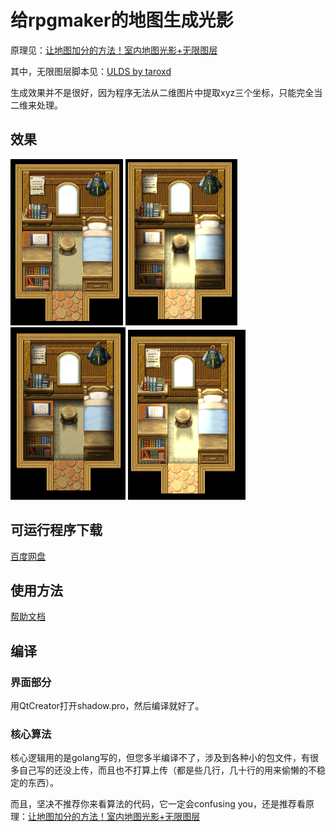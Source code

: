 # 给rpgmaker的地图生成光影

原理见：[让地图加分的方法！室内地图光影+无限图层](http://rm.66rpg.com/thread-388527-1-1.html)

其中，无限图层脚本见：[ULDS by taroxd](http://rm.66rpg.com/thread-367901-1-1.html)

生成效果并不是很好，因为程序无法从二维图片中提取xyz三个坐标，只能完全当二维来处理。

## 效果

![原图](https://raw.githubusercontent.com/garfeng/shadow/master/examples/originMap.png) ![光+影](https://raw.githubusercontent.com/garfeng/shadow/master/examples/shadowAndLight.png) ![影](https://raw.githubusercontent.com/garfeng/shadow/master/examples/onlyWithShadow.png) ![光](https://raw.githubusercontent.com/garfeng/shadow/master/examples/onlyWithLight.png)


## 可运行程序下载

[百度网盘](http://pan.baidu.com/s/1i5deUwP)

## 使用方法

[帮助文档](http://garfeng.github.io/2016-06-19/Auto-Shadow/)

## 编译

### 界面部分

用QtCreator打开shadow.pro，然后编译就好了。

### 核心算法

核心逻辑用的是golang写的，但您多半编译不了，涉及到各种小的包文件，有很多自己写的还没上传，而且也不打算上传（都是些几行，几十行的用来偷懒的不稳定的东西）。

而且，坚决不推荐你来看算法的代码，它一定会confusing you，还是推荐看原理：[让地图加分的方法！室内地图光影+无限图层](http://rm.66rpg.com/thread-388527-1-1.html)
